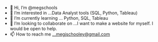 - 👋 Hi, I’m @megschools
- 👀 I’m interested in ...Data Analyst tools (SQL, Python, Tableau)
- 🌱 I’m currently learning ... Python, SQL, Tableau
- 💞️ I’m looking to collaborate on ...I want to make a website for myself. I would be open to help. 
- 📫 How to reach me ...megjschooley@gmail.com

<!---
megschools/megschools is a ✨ special ✨ repository because its `README.md` (this file) appears on your GitHub profile.
You can click the Preview link to take a look at your changes.
--->
